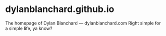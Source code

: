 dylanblanchard.github.io
========================

The homepage of Dylan Blanchard — dylanblanchard.com
Right simple for a simple life, ya know? 
